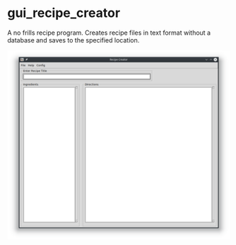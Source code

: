# gui_recipe_creator
A no frills recipe program. Creates recipe files in text format without a database and saves to the specified location.

![Screenshot](/screenshot/rc_main_window.png?raw=true "Screenshot")
